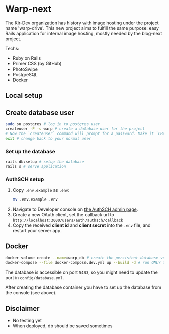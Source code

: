 # Warp-next

The Kir-Dev organization has history with image hosting under the project name 'warp-drive'. This new project aims to fulfill the same purpose: easy Rails application for internal image hosting, mostly needed by the blog-next project.

Techs:
* Ruby on Rails
* Primer CSS (by GitHub)
* PhotoSwipe
* PostgreSQL
* Docker

## Local setup

## Create database user

```bash
sudo su postgres # log in to postgres user
createuser -P -s warp # create a database user for the project
# Now the `createuser` command will prompt for a password. Make it `CHANGE-ME`.
exit # change back to your normal user
```

### Set up the database

```bash
rails db:setup # setup the database
rails s # serve application
```

### AuthSCH setup

1. Copy `.env.example` as `.env`:
    ```bash
    mv .env.example .env
    ```
2. Navigate to Developer console on [the AuthSCH admin page](https://auth.sch.bme.hu).
3. Create a new OAuth client, set the callback url to `http://localhost:3000/users/auth/authsch/callback`
4. Copy the received **client id** and **client secret** into the `.env` file, and restart your server app.

## Docker

```bash
docker volume create --name=warp_db # create the persistent database volume
docker-compose --file docker-compose.dev.yml up --build -d # run ONLY the database container
```

The database is accessible on port `5433`, so you might need to update the port in `config/database.yml`.

After creating the database container you have to set up the database from the console (see above).

## Disclaimer

* No testing yet
* When deployed, db should be saved sometimes

